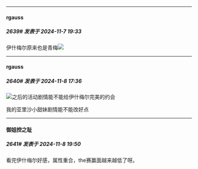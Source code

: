 ﻿
*****

####  rgauss  
##### 2639#       发表于 2024-11-7 19:33

伊什梅尔原来也是青梅<img src="https://static.saraba1st.com/image/smiley/face/159.gif" referrerpolicy="no-referrer">


*****

####  rgauss  
##### 2640#       发表于 2024-11-8 17:36

<img src="https://static.saraba1st.com/image/smiley/face/141.gif" referrerpolicy="no-referrer">之后的活动剧情能不能给伊什梅尔完美的约会

我的亚里沙小甜妹剧情能不能改好点


*****

####  御姐控之耻  
##### 2641#       发表于 2024-11-8 19:50

看完伊什梅尔好感，属性重合，the赛赢面越来越低了呀。

